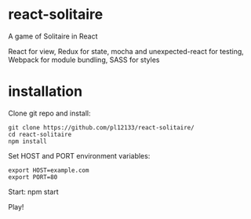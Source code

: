 # react-solitaire
A game of Solitaire in React

React for view, Redux for state, mocha and unexpected-react for testing, Webpack for module bundling, SASS for styles

# installation

Clone git repo and install:

    git clone https://github.com/pl12133/react-solitaire/
    cd react-solitaire
    npm install

Set HOST and PORT environment variables:

    export HOST=example.com
    export PORT=80

Start:
    npm start

Play!
